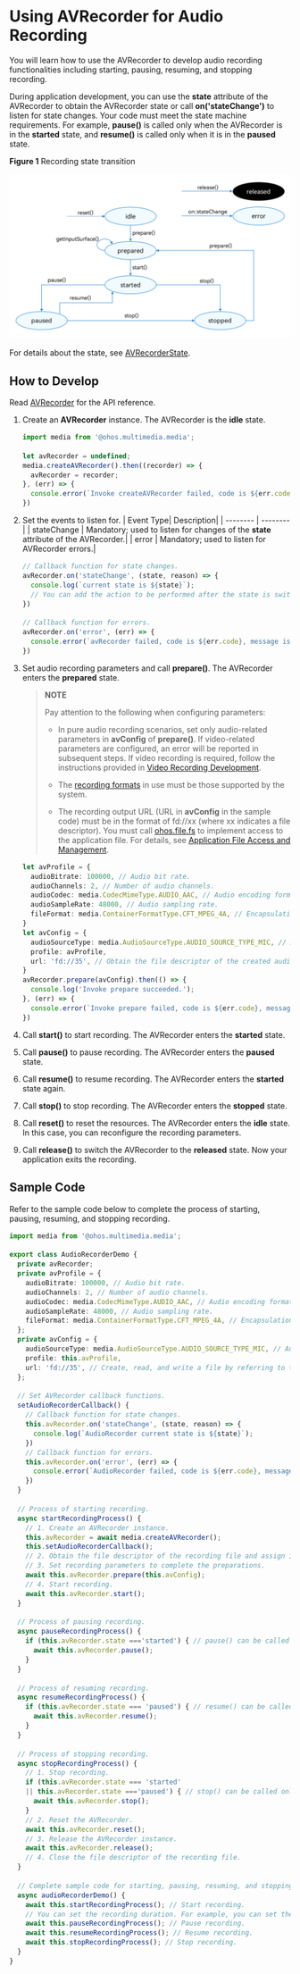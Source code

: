 # Using AVRecorder for Audio Recording

You will learn how to use the AVRecorder to develop audio recording functionalities including starting, pausing, resuming, and stopping recording.

During application development, you can use the **state** attribute of the AVRecorder to obtain the AVRecorder state or call **on('stateChange')** to listen for state changes. Your code must meet the state machine requirements. For example, **pause()** is called only when the AVRecorder is in the **started** state, and **resume()** is called only when it is in the **paused** state.

**Figure 1** Recording state transition 

![Recording state change](figures/recording-status-change.png)

For details about the state, see [AVRecorderState](../reference/apis/js-apis-media.md#avrecorderstate9).


## How to Develop

Read [AVRecorder](../reference/apis/js-apis-media.md#avrecorder9) for the API reference.

1. Create an **AVRecorder** instance. The AVRecorder is the **idle** state.
   
   ```ts
   import media from '@ohos.multimedia.media';
   
   let avRecorder = undefined;
   media.createAVRecorder().then((recorder) => {
     avRecorder = recorder;
   }, (err) => {
     console.error(`Invoke createAVRecorder failed, code is ${err.code}, message is ${err.message}`);
   })
   ```

2. Set the events to listen for.
   | Event Type| Description|
   | -------- | -------- |
   | stateChange | Mandatory; used to listen for changes of the **state** attribute of the AVRecorder.|
   | error | Mandatory; used to listen for AVRecorder errors.|

   
   ```ts
   // Callback function for state changes.
   avRecorder.on('stateChange', (state, reason) => {
     console.log(`current state is ${state}`);
     // You can add the action to be performed after the state is switched.
   })
   
   // Callback function for errors.
   avRecorder.on('error', (err) => {
     console.error(`avRecorder failed, code is ${err.code}, message is ${err.message}`);
   })
   ```

3. Set audio recording parameters and call **prepare()**. The AVRecorder enters the **prepared** state.
   > **NOTE**
   >
   > Pay attention to the following when configuring parameters:
   > 
   > - In pure audio recording scenarios, set only audio-related parameters in **avConfig** of **prepare()**.
   > If video-related parameters are configured, an error will be reported in subsequent steps. If video recording is required, follow the instructions provided in [Video Recording Development](video-recording.md).
   > 
   > - The [recording formats](avplayer-avrecorder-overview.md#supported-formats) in use must be those supported by the system.
   > 
   > - The recording output URL (URL in **avConfig** in the sample code) must be in the format of fd://xx (where xx indicates a file descriptor). You must call [ohos.file.fs](../reference/apis/js-apis-file-fs.md) to implement access to the application file. For details, see [Application File Access and Management](../file-management/app-file-access.md).

   
   ```ts
   let avProfile = {
     audioBitrate: 100000, // Audio bit rate.
     audioChannels: 2, // Number of audio channels.
     audioCodec: media.CodecMimeType.AUDIO_AAC, // Audio encoding format. Currently, only AAC is supported.
     audioSampleRate: 48000, // Audio sampling rate.
     fileFormat: media.ContainerFormatType.CFT_MPEG_4A, // Encapsulation format. Currently, only M4A is supported.
   }
   let avConfig = {
     audioSourceType: media.AudioSourceType.AUDIO_SOURCE_TYPE_MIC, // Audio input source. In this example, the microphone is used.
     profile: avProfile,
     url: 'fd://35', // Obtain the file descriptor of the created audio file by referring to the sample code in Application File Access and Management.
   }
   avRecorder.prepare(avConfig).then(() => {
     console.log('Invoke prepare succeeded.');
   }, (err) => {
     console.error(`Invoke prepare failed, code is ${err.code}, message is ${err.message}`);
   })
   ```

4. Call **start()** to start recording. The AVRecorder enters the **started** state.

5. Call **pause()** to pause recording. The AVRecorder enters the **paused** state.

6. Call **resume()** to resume recording. The AVRecorder enters the **started** state again.

7. Call **stop()** to stop recording. The AVRecorder enters the **stopped** state.

8. Call **reset()** to reset the resources. The AVRecorder enters the **idle** state. In this case, you can reconfigure the recording parameters.

9. Call **release()** to switch the AVRecorder to the **released** state. Now your application exits the recording.


## Sample Code

  Refer to the sample code below to complete the process of starting, pausing, resuming, and stopping recording.

```ts
import media from '@ohos.multimedia.media';

export class AudioRecorderDemo {
  private avRecorder;
  private avProfile = {
    audioBitrate: 100000, // Audio bit rate.
    audioChannels: 2, // Number of audio channels.
    audioCodec: media.CodecMimeType.AUDIO_AAC, // Audio encoding format. Currently, only AAC is supported.
    audioSampleRate: 48000, // Audio sampling rate.
    fileFormat: media.ContainerFormatType.CFT_MPEG_4A, // Encapsulation format. Currently, only M4A is supported.
  };
  private avConfig = {
    audioSourceType: media.AudioSourceType.AUDIO_SOURCE_TYPE_MIC, // Audio input source. In this example, the microphone is used.
    profile: this.avProfile,
    url: 'fd://35', // Create, read, and write a file by referring to the sample code in Application File Access and Management.
  };

  // Set AVRecorder callback functions.
  setAudioRecorderCallback() {
    // Callback function for state changes.
    this.avRecorder.on('stateChange', (state, reason) => {
      console.log(`AudioRecorder current state is ${state}`);
    })
    // Callback function for errors.
    this.avRecorder.on('error', (err) => {
      console.error(`AudioRecorder failed, code is ${err.code}, message is ${err.message}`);
    })
  }

  // Process of starting recording.
  async startRecordingProcess() {
    // 1. Create an AVRecorder instance.
    this.avRecorder = await media.createAVRecorder();
    this.setAudioRecorderCallback();
    // 2. Obtain the file descriptor of the recording file and assign it to the URL in avConfig. For details, see FilePicker.
    // 3. Set recording parameters to complete the preparations.
    await this.avRecorder.prepare(this.avConfig);
    // 4. Start recording.
    await this.avRecorder.start();
  }

  // Process of pausing recording.
  async pauseRecordingProcess() {
    if (this.avRecorder.state ==='started') { // pause() can be called only when the AVRecorder is in the started state .
      await this.avRecorder.pause();
    }
  }

  // Process of resuming recording.
  async resumeRecordingProcess() {
    if (this.avRecorder.state === 'paused') { // resume() can be called only when the AVRecorder is in the paused state .
      await this.avRecorder.resume();
    }
  }

  // Process of stopping recording.
  async stopRecordingProcess() {
    // 1. Stop recording.
    if (this.avRecorder.state === 'started'
    || this.avRecorder.state ==='paused') { // stop() can be called only when the AVRecorder is in the started or paused state.
      await this.avRecorder.stop();
    }
    // 2. Reset the AVRecorder.
    await this.avRecorder.reset();
    // 3. Release the AVRecorder instance.
    await this.avRecorder.release();
    // 4. Close the file descriptor of the recording file.
  }

  // Complete sample code for starting, pausing, resuming, and stopping recording.
  async audioRecorderDemo() {
    await this.startRecordingProcess(); // Start recording.
    // You can set the recording duration. For example, you can set the sleep mode to prevent code execution.
    await this.pauseRecordingProcess(); // Pause recording.
    await this.resumeRecordingProcess(); // Resume recording.
    await this.stopRecordingProcess(); // Stop recording.
  }
}
```

 <!--no_check--> 